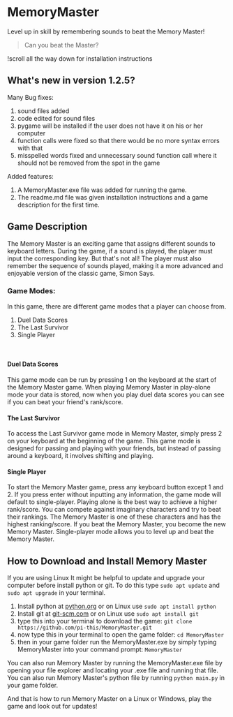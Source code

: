 # MemoryMaster
Level up in skill by remembering sounds to beat the Memory Master!
<br>
> Can you beat the Master?

!scroll all the way down for installation instructions 
## What's new in version 1.2.5?

Many Bug fixes:
1. sound files added
2. code edited for sound files
3. pygame will be installed if the user does not have it on his or her computer
4. function calls were fixed so that there would be no more syntax errors with that
5. misspelled words fixed and unnecessary sound function call where it should not be removed from the spot in the game

Added features:
1. A MemoryMaster.exe file was added for running the game.
2. The readme.md file was given installation instructions and a game description for the first time.


## Game Description

The Memory Master is an exciting game that assigns different sounds to keyboard letters. During the game, if a sound is played, the player must input the corresponding key. But that's not all! The player must also remember the sequence of sounds played, making it a more advanced and enjoyable version of the classic game, Simon Says.

### Game Modes:

In this game, there are different game modes that a player can choose from.
<br>
1. Duel Data Scores
2. The Last Survivor
3. Single Player
<br>

#### Duel Data Scores

This game mode can be run by pressing 1 on the keyboard at the start of the Memory Master game.
When playing Memory Master in play-alone mode your data is stored, now when you play duel data scores you can see if you can beat your friend's rank/score.

#### The Last Survivor

To access the Last Survivor game mode in Memory Master, simply press 2 on your keyboard at the beginning of the game. This game mode is designed for passing and playing with your friends, but instead of passing around a keyboard, it involves shifting and playing.

#### Single Player

To start the Memory Master game, press any keyboard button except 1 and 2. If you press enter without inputting any information, the game mode will default to single-player. Playing alone is the best way to achieve a higher rank/score. You can compete against imaginary characters and try to beat their rankings. The Memory Master is one of these characters and has the highest ranking/score. If you beat the Memory Master, you become the new Memory Master. Single-player mode allows you to level up and beat the Memory Master.

## How to Download and Install Memory Master

If you are using Linux It might be helpful to update and upgrade your computer before install python or git. To do this type `sudo apt update` and `sudo apt upgrade` in your terminal.


1. Install python at [python.org](https://www.python.org/downloads/) or on Linux use `sudo apt install python`
2. Install git at [git-scm.com](https://git-scm.com/book/en/v2/Getting-Started-Installing-Git) or on Linux use `sudo apt install git`
3. type this into your terminal to download the game: `git clone https://github.com/pi-this/MemoryMaster.git`
4. now type this in your terminal to open the game folder: `cd MemoryMaster`
5. then in your game folder run the MemoryMaster.exe by simply typing MemoryMaster into your command prompt: `MemoryMaster`

You can also run Memory Master by running the MemoryMaster.exe file by opening your file explorer and locating your .exe file and running that file.
You can also run Memory Master's python file by running `python main.py` in your game folder.

And that is how to run Memory Master on a Linux or Windows, play the game and look out for updates!




